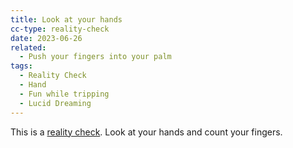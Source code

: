 ```yaml
---
title: Look at your hands
cc-type: reality-check
date: 2023-06-26
related:
  - Push your fingers into your palm
tags:
  - Reality Check
  - Hand
  - Fun while tripping
  - Lucid Dreaming
---
```

This is a [reality check](/reality-check/). Look at your hands and count your fingers.